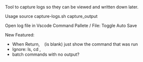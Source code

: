 Tool to capture logs so they can be viewed and written down later.

Usage
source capture-logs.sh
capture_output

Open log file in Vscode
Command Pallete / File: Toggle Auto Save 

New Featured:
- When Return, ``` ``` (is blank) just show the command that was run
- Ignore: ls, cd , 
- batch commands with no output?
